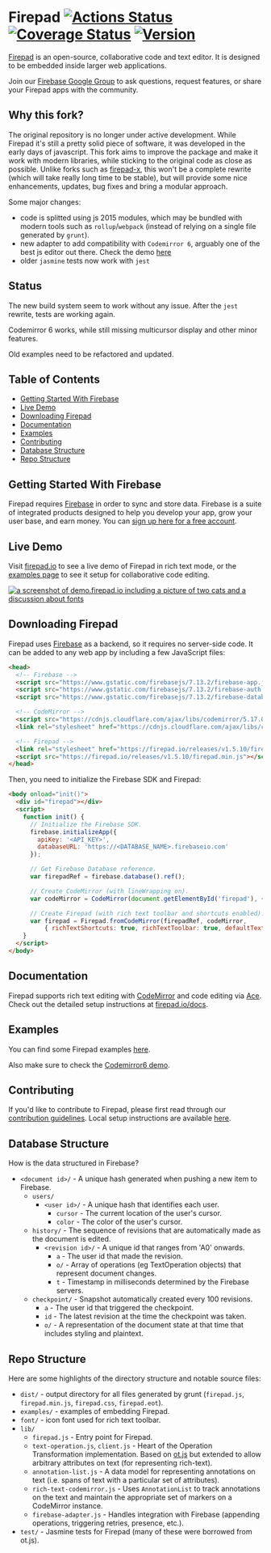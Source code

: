 # Firepad [![Actions Status][gh-actions-badge]][gh-actions] [![Coverage Status](https://img.shields.io/coveralls/FirebaseExtended/firepad.svg?branch=master&style=flat)](https://coveralls.io/r/FirebaseExtended/firepad) [![Version](https://badge.fury.io/gh/firebase%2Ffirepad.svg)](http://badge.fury.io/gh/firebase%2Ffirepad)

[Firepad](http://www.firepad.io/) is an open-source, collaborative code and text editor. It is
designed to be embedded inside larger web applications.

Join our [Firebase Google Group](https://groups.google.com/forum/#!forum/firebase-talk) to ask
questions, request features, or share your Firepad apps with the community.

## Why this fork?

The original repository is no longer under active development. While Firepad it's still a pretty solid piece of software, it was developed in the early days of javascript. This fork aims to improve the package and make it work with modern libraries, while sticking to the original code as close as possible. Unlike forks such as [firepad-x](#https://github.com/interviewstreet/firepad-x), this won't be a complete rewrite (which will take really long time to be stable), but will provide some nice enhancements, updates, bug fixes and bring a modular approach.


Some major changes:
- code is splitted using js 2015 modules, which may be bundled with modern tools such as `rollup`/`webpack` (instead of relying on a single file generated by `grunt`).
- new adapter to add compatibility with `Codemirror 6`, arguably one of the best js editor out there. Check the demo [here](https://github.com/lucafabbian/codemirror6-firepad-demo)
- older `jasmine` tests now work with `jest`

## Status
The new build system seem to work without any issue. After the `jest` rewrite, tests are working again.

Codemirror 6 works, while still missing multicursor display and other minor features.

Old examples need to be refactored and updated.


## Table of Contents

 * [Getting Started With Firebase](#getting-started-with-firebase)
 * [Live Demo](#live-demo)
 * [Downloading Firepad](#downloading-firepad)
 * [Documentation](#documentation)
 * [Examples](#examples)
 * [Contributing](#contributing)
 * [Database Structure](#database-structure)
 * [Repo Structure](#repo-structure)


## Getting Started With Firebase

Firepad requires [Firebase](https://firebase.google.com/) in order to sync and store data. Firebase is a suite of integrated products designed to help you develop your app, grow your user base, and earn money. You can [sign up here for a free account](https://console.firebase.google.com/).


## Live Demo

Visit [firepad.io](http://demo.firepad.io/) to see a live demo of Firepad in rich text mode, or the
[examples page](http://www.firepad.io/examples/) to see it setup for collaborative code editing.

[![a screenshot of demo.firepad.io including a picture of two cats and a discussion about fonts](screenshot.png)](http://demo.firepad.io/)


## Downloading Firepad

Firepad uses [Firebase](https://firebase.google.com) as a backend, so it requires no server-side
code. It can be added to any web app by including a few JavaScript files:

```HTML
<head>
  <!-- Firebase -->
  <script src="https://www.gstatic.com/firebasejs/7.13.2/firebase-app.js"></script>
  <script src="https://www.gstatic.com/firebasejs/7.13.2/firebase-auth.js"></script>
  <script src="https://www.gstatic.com/firebasejs/7.13.2/firebase-database.js"></script>

  <!-- CodeMirror -->
  <script src="https://cdnjs.cloudflare.com/ajax/libs/codemirror/5.17.0/codemirror.js"></script>
  <link rel="stylesheet" href="https://cdnjs.cloudflare.com/ajax/libs/codemirror/5.17.0/codemirror.css"/>

  <!-- Firepad -->
  <link rel="stylesheet" href="https://firepad.io/releases/v1.5.10/firepad.css" />
  <script src="https://firepad.io/releases/v1.5.10/firepad.min.js"></script>
</head>
```

Then, you need to initialize the Firebase SDK and Firepad:

```HTML
<body onload="init()">
  <div id="firepad"></div>
  <script>
    function init() {
      // Initialize the Firebase SDK.
      firebase.initializeApp({
        apiKey: '<API_KEY>',
        databaseURL: 'https://<DATABASE_NAME>.firebaseio.com'
      });

      // Get Firebase Database reference.
      var firepadRef = firebase.database().ref();

      // Create CodeMirror (with lineWrapping on).
      var codeMirror = CodeMirror(document.getElementById('firepad'), { lineWrapping: true });

      // Create Firepad (with rich text toolbar and shortcuts enabled).
      var firepad = Firepad.fromCodeMirror(firepadRef, codeMirror,
          { richTextShortcuts: true, richTextToolbar: true, defaultText: 'Hello, World!' });
    }
  </script>
</body>
```

## Documentation

Firepad supports rich text editing with [CodeMirror](http://codemirror.net/) and code editing via
[Ace](http://ace.c9.io/). Check out the detailed setup instructions at [firepad.io/docs](http://www.firepad.io/docs).


## Examples

You can find some Firepad examples [here](examples/README.md).

Also make sure to check the [Codemirror6 demo](https://github.com/lucafabbian/codemirror6-firepad-demo).


## Contributing

If you'd like to contribute to Firepad, please first read through our [contribution
guidelines](.github/CONTRIBUTING.md). Local setup instructions are available [here](.github/CONTRIBUTING.md#local-setup).

## Database Structure
How is the data structured in Firebase?

* `<document id>/` - A unique hash generated when pushing a new item to Firebase.
    * `users/`
        * `<user id>/` - A unique hash that identifies each user. 
          * `cursor` - The current location of the user's cursor. 
          * `color` - The color of the user's cursor.
    * `history/` - The sequence of revisions that are automatically made as the document is edited.
        * `<revision id>/` - A unique id that ranges from 'A0' onwards.
            * `a` - The user id that made the revision.
            * `o/` - Array of operations (eg TextOperation objects) that represent document changes.
            * `t` - Timestamp in milliseconds determined by the Firebase servers.
    * `checkpoint/` - Snapshot automatically created every 100 revisions.  
        * `a` - The user id that triggered the checkpoint.
        * `id` - The latest revision at the time the checkpoint was taken.
        * `o/` - A representation of the document state at that time that includes styling and plaintext.   


## Repo Structure

Here are some highlights of the directory structure and notable source files:

* `dist/` - output directory for all files generated by grunt (`firepad.js`, `firepad.min.js`, `firepad.css`, `firepad.eot`).
* `examples/` - examples of embedding Firepad.
* `font/` - icon font used for rich text toolbar.
* `lib/`
    * `firepad.js` - Entry point for Firepad.
    * `text-operation.js`, `client.js` - Heart of the Operation Transformation implementation.  Based on
      [ot.js](https://github.com/Operational-Transformation/ot.js/) but extended to allow arbitrary
      attributes on text (for representing rich-text).
    * `annotation-list.js` - A data model for representing annotations on text (i.e. spans of text with a particular
      set of attributes).
    * `rich-text-codemirror.js` - Uses `AnnotationList` to track annotations on the text and maintain the appropriate
      set of markers on a CodeMirror instance.
    * `firebase-adapter.js` - Handles integration with Firebase (appending operations, triggering retries,
      presence, etc.).
* `test/` - Jasmine tests for Firepad (many of these were borrowed from ot.js).

[gh-actions]: https://github.com/FirebaseExtended/firepad/actions
[gh-actions-badge]: https://github.com/FirebaseExtended/firepad/workflows/CI%20Tests/badge.svg
